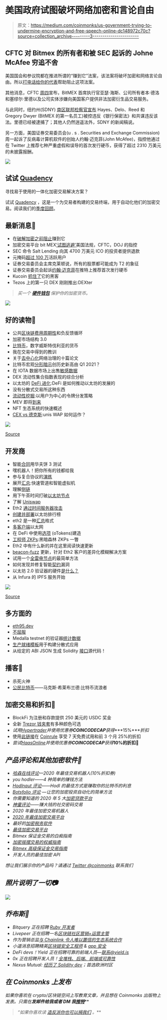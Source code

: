 # 美国政府试图破坏网络加密和言论自由

> 原文：<https://medium.com/coinmonks/us-government-trying-to-undermine-encryption-and-free-speech-online-dc148972c70c?source=collection_archive---------3----------------------->

## CFTC 对 Bitmex 的所有者和被 SEC 起诉的 Johne McAfee 穷追不舍

美国国会和参议院都在推进所谓的“赚到它”法案，该法案将破坏加密和网络言论自由。所以[打电话给你的代表](https://act.eff.org/action/stop-the-earn-it-bill-before-it-breaks-encryption-a7904e20-2083-4d5e-88ae-44ee5fef7a5d)帮助阻止这项法案。

其他消息，CFTC [周四](https://www.cftc.gov/PressRoom/PressReleases/8270-20)宣布，BitMEX 首席执行官亚瑟·海斯、公司所有者本·德洛和塞缪尔·里德以及公司实体涉嫌向美国客户提供非法加密衍生品交易服务。

与此同时，纽约州(SDNY) [南区联邦检察官宣布](https://www.justice.gov/usao-sdny/pr/founders-and-executives-shore-cryptocurrency-derivatives-exchange-charged-violation) Hayes、Delo、Reed 和 Gregory Dwyer (BitMEX 的第一名员工)被控违反《银行保密法》和共谋违反该法。里德已经被逮捕了；其他人仍然逍遥法外，SDNY 的新闻稿说。

另一方面，美国证券交易委员会(u . s . Securities and Exchange Commission)周一起诉了反病毒计算机软件的创始人约翰·迈克菲(John McAfee)，指控他通过在 Twitter 上推荐七种严重虚假和误导的首次发行硬币，获得了超过 2310 万美元的未披露报酬。

![](img/6878f11eb678fa689a7abbcd45f25f3a.png)

## 试试 [Quadency](https://blog.coincodecap.com/go/quadency)

寻找易于使用的一体化加密交易解决方案？

试试 [Quadency](https://blog.coincodecap.com/go/quadency) ，这是一个为交易者构建的交易终端，用于自动化他们的加密交易。阅读我们的[季度回顾](https://blog.coincodecap.com/quadency-review-a-crypto-trading-automation-platform)。

## 最新消息📰

*   在[破解加密之前阻止](https://act.eff.org/action/stop-the-earn-it-bill-before-it-breaks-encryption-a7904e20-2083-4d5e-88ae-44ee5fef7a5d)赚到它
*   加密交易平台 bit MEX[‘试图逃避’](https://www.coindesk.com/bitmex-cftc-enforcement)美国法规，CFTC，DOJ 的指控
*   SEC 命令 Salt Lending 向其 4700 万美元 ICO 的投资者提供退款
*   元掩码[超过 100 万](/metamask/metamask-exceeds-1-million-monthly-active-users-9da72a1e915d)活跃用户
*   证券交易委员会主席克莱顿说，所有的股票都可能成为 T2 的象征
*   证券交易委员会起诉[约翰·迈克菲](https://www.cnbc.com/2020/10/05/sec-sues-john-mcafee-over-promoting-cryptocurrency-offerings-on-twitter.html)在推特上推荐首次发行硬币
*   Kucoin [抓住了](https://twitter.com/lyu_johnny/status/1312359618081779713)它的黑客
*   Tezos 上的第一只 DEX 刚刚推出:DEXter

> *买一个* [***硬件钱包***](/coinmonks/the-best-cryptocurrency-hardware-wallets-of-2020-e28b1c124069) *保护你的加密货币。*

![](img/cd1e6fe2321075cd8a58286371112227.png)

## 好的读物📑

*   公共[区块链费用周期性](/@nic__carter/public-blockchain-fee-cyclicality-and-negative-feedback-loops-1620141a8a87)和负反馈循环
*   加密市场结构 3.0
*   [比特币](/coinmonks/bitcoin-the-currency-of-digital-westphalia-e29357f5320a?source=friends_link&sk=7454872f850681b5c57be6650c4ceeaa)，数字威斯特伐利亚的货币
*   我在交易中得到的教训
*   关于[去中心化](https://www.placeholder.vc/blog/2020/9/30/ten-theses-on-decentralized-network-governance)网络治理的十篇论文
*   比特币宏观[分形暗示](/coinmonks/bitcoin-macro-fractal-suggests-all-time-high-by-q1-2021-a3bd0417a66f)创历史新高由 Q1 2021？
*   在 IOTA 数据市场上出售[敏感数据](/coinmonks/selling-sensitive-data-on-iota-data-marketplace-d57e6780d159)
*   DEX 流动性集合指数表现的综合分析
*   以太坊的 [DeFi 进化](https://coinmetrics.io/ethereums-defi-evolution-how-defi-is-fueling-ethereums-growth/):DeFi 是如何推动以太坊的发展的
*   没有分散式交易所这种东西
*   [流动性挖掘](/bollinger-investment-group/liquidity-mining-a-user-centric-token-distribution-strategy-1d05c5174641):以用户为中心的令牌分发策略
*   MEV 即将[到来](https://twitter.com/FrankResearcher/status/1311350156219101185)
*   NFT 生态系统的快速概述
*   [CEX vs 德克斯](/coinmonks/cex-vs-dex-how-does-uniswap-work-8ff2ef89e558):unis WAP 如何运作？

![](img/cd484d4b4a6f9736e323596e0532e3b8.png)

[Source](https://www.reddit.com/r/CryptoCurrency/comments/j2ju0p/funny_but_also_very_arbitrarily_put/)

## 开发商

*   智能[合同](https://soliditydeveloper.com/waffle)用华夫饼 3 测试
*   嘿机器人！把你所有的钱都给我
*   参与复合协议的[演练](/compound-finance/a-walkthrough-of-contributing-to-the-compound-protocol-9450cbe2133a)
*   展开[汇总](https://www.lakshmansankar.com/#/fast-pipes-smart-vms):快速管道和智能虚拟机
*   理解[侧链](https://ethresear.ch/t/understanding-sidechains/8045)
*   用下午茶时间打破[以太坊节点](https://diligence.consensys.net/blog/2020/09/breaking-ethereum-nodes-with-teatime/)
*   了解 [Uniswap](https://cryptotesters.com/tutorial/understanding-uniswap)
*   Eth2 [通过时间服务器攻击](https://ethresear.ch/t/eth2-attack-via-time-servers/8049)
*   [创建并部署](/coinmonks/create-and-deploy-an-ethereum-leaderboard-1ba60dba1495)以太坊排行榜
*   eth2 是一种[汇总](https://lightclient.io/blog/eth2-is-a-rollup/)格式
*   [多客户端](/coinmonks/multi-client-ethereum-networks-dcebb34d41f7)以太网
*   在 DeFi 中使用[选项](/opyn/buidling-with-options-otokens-in-defi-pt-2-f561eb67f4af) (oTokens)建造
*   [工程师 ZKPs](https://blog.zkga.me/df-init-circuit):黑暗森林 ZKPs 一瞥
*   Eth2 中有什么新的并在这里阅读快速更新
*   [beacon-fuzz](https://github.com/sigp/beacon-fuzz) 更新，针对 Eth2 客户的差异化模糊解决方案
*   试用一个[全雷电节点](/raiden-network/the-easiest-way-to-try-out-a-full-raiden-node-16e54d32d6ca)的最简单方法
*   如何发现并修复智能[契约](https://we.incognito.org/t/how-a-smart-contract-vulnerability-was-discovered-and-fixed/6416)漏洞
*   以太坊 2.0 验证器的硬件[是什么？](/coinmonks/what-hardware-for-an-ethereum-2-0-validator-e8f5f89de43e?source=friends_link&sk=773268b819973ee62ee91d9ea3eccd40)
*   从 Infura 的 IPFS 服务开始

![](img/c99b56fcef3e1ae445ce73573ccfd63d.png)

[Source](https://www.reddit.com/r/CryptoCurrency/comments/j5mg6o/crypto_is_not_going_away/)

## 多方面的

*   [eth95.dev](https://eth95.dev/)
*   [不屈服](https://defiyield.info/)
*   Medalla testnet 的验证器[统计数据](https://github.com/bluepintail/medalla_analysis/blob/master/medalla_analysis.ipynb)
*   [生产就绪模板](https://jolly-roger.eth.link/)用于构建分散式应用
*   从给定的 ABI JSON 生成 Solidity [接口](https://github.com/gnidan/abi-to-sol)源代码！

## 播客💽

*   杀死火神
*   [公民比特币](https://letstalkbitcoin.com/blog/post/citizen-bitcoin-max-hillebrand-the-bitcoin-nomad)——马克斯·希莱布兰德:比特币流浪者

## 加密交易和折扣🔖

*   BlockFi 为注册和存款提供 250 美元的 USDC 奖金
*   全新 [Trezor 钱夹套](https://shop.trezor.io/?offer_id=10&aff_id=5199)有多种颜色可选
*   *试用*[*Hypertrader*](https://hypertrader.app/?utm_soruce=coinmonks)*并使用优惠券****COINCODECAP****获得****15%****折扣*
*   使用[此链接](https://webapp.coinrule.io/coupon/coinmonks-7-25-3-e2bf6c60e795407381edf98d1a174ac2?fp_ref=coincodecap)在 [Coinrule](https://webapp.coinrule.io/coupon/coinmonks-7-25-3-e2bf6c60e795407381edf98d1a174ac2?fp_ref=coincodecap) 享受 7 天免费试用和前 3 个月 25%的折扣
*   *尝试*[*HaasOnline*](https://www.haasonline.com/?ref=11087)*并使用优惠券****COINCODECAP****获得***10%的折扣👏**

## *产品评论和其他加密软件📙*

*   *[哈森在线评论](https://blog.coincodecap.com/haasonline-review)—2020 年最佳交易机器人(10%折扣券)*
*   *you hodler——4 种简单的赚钱方法*
*   *[Hodlnaut 评论](https://blog.coincodecap.com/hodlnaut-review)——Hodl 的最佳方式是赚取你的比特币的利息*
*   *[Botsfolio 评论](https://blog.coincodecap.com/botsfolio-review-automate-crypto-investment) —让您的加密投资自动化的简单方法*
*   *你需要知道的 2020 年 5 大[加密贷款平台](https://blog.coincodecap.com/top-5-crypto-lending-platforms)*
*   *[神童评论](https://blog.coincodecap.com/wunderbit-review)——赚大钱的社交密码交易*
*   *2020 年最佳加密交易机器人*
*   *[2020 年最佳加密交易平台](/coinmonks/the-best-crypto-trading-platforms-in-2020-the-definitive-guide-updated-c72f8b874555)*
*   *最好的[加密税务软件](/coinmonks/best-crypto-tax-tool-for-my-money-72d4b430816b)*
*   *[最佳加密交易平台](/coinmonks/the-best-crypto-trading-platforms-in-2020-the-definitive-guide-updated-c72f8b874555)*
*   *Bitmex 保证金交易的白痴指南*
*   *[加密摇摆交易的权威指南](/coinmonks/the-definitive-guide-to-crypto-swing-trading-7e4af6496d4d?source=friends_link&sk=70448050bd9323b42f63bfc0bb1e60d1)*
*   *[Bitmex 高级保证金交易指南](/coinmonks/bitmex-advanced-margin-trading-guide-2270c195ce25?source=friends_link&sk=1d986cca731f5084b9a2db4a4bc4a7ad)*
*   *开发人员的最佳加密 API*

*想让我们展示你的产品吗？请通过 [Twitter @coinmonks](https://twitter.com/coinmonks) 联系我们*

## *照片说明了一切📷*

*![](img/2a35544d911ec788db942e8adf8e8618.png)*

## *乔布斯👷*

*   *Bitquery 正在招聘 [Ruby 开发者](https://angel.co/company/bitquery/jobs)*
*   *Livepeer 正在招聘一名[区块链社区营销+运营主管](https://angel.co/company/livepeer/jobs/874811-blockchain-public-network-community-marketing-associate)*
*   *作为营销总监[与 Chainlink 令人难以置信的生态系统合作](https://chainlinklabs.com/careers#job-492239)*
*   *小道消息招聘精英[区块链安全工程师](https://jobs.lever.co/trailofbits/4f459855-3299-462f-9e73-299a840d5baf) & [app 安全](https://jobs.lever.co/trailofbits/8b7f7fc1-efb0-4e89-b406-784c3a2d77e4)*
*   *DeFi devs！Yield 正在招聘可靠的前端人员—联系@yield.is*
*   *0x 正在招聘开发人员！[全堆栈、后端、前端或可靠性](https://0x.org/about/jobs)*
*   *Nexus Mutual: [经历了 Solidity dev](https://angel.co/company/nexus-mutual-1/jobs/967538-smart-contract-engineer)；首选欧洲时区*

## *在 Coinmonks 上发布*

*如果你喜欢在 crypto/区块链空间上写教育文章，并且想在 Coinmonks 出版物上发表。只需在**发邮件给我或者 DM 我**[***推特***](https://twitter.com/coinmonks)***

> ***“如果你喜欢读* [*造反派*](https://medium.com/coinmonks)*[*你也可以捐我们*](/coinmonks/monks-need-your-help-7440418d67ec) *。****